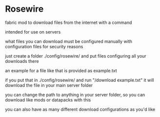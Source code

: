 # Rosewire

fabric mod to download files from the internet with a command

intended for use on servers

what files you can download must be configured manually with configuration files for security reasons

just create a folder ./config/rosewire/ and put files configuring all your downloads there

an example for a file like that is provided as example.txt

if you put that in ./config/rosewire/ and run "/download example.txt" it will download the file in your main server folder

you can change the path to anything in your server folder, so you can download like mods or datapacks with this

you can also have as many different download configurations as you'd like